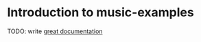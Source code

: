 # Introduction to music-examples

TODO: write [great documentation](http://jacobian.org/writing/what-to-write/)

